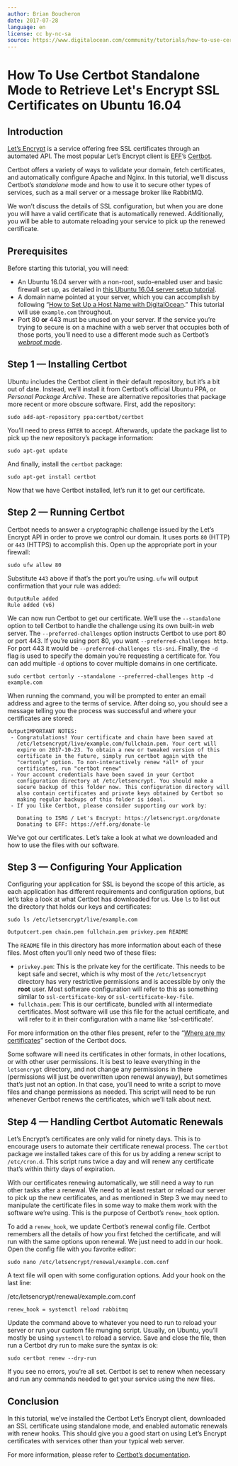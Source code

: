 ```yaml
---
author: Brian Boucheron
date: 2017-07-28
language: en
license: cc by-nc-sa
source: https://www.digitalocean.com/community/tutorials/how-to-use-certbot-standalone-mode-to-retrieve-let-s-encrypt-ssl-certificates-on-ubuntu-16-04
---
```


# How To Use Certbot Standalone Mode to Retrieve Let's Encrypt SSL Certificates on Ubuntu 16.04

## Introduction

[Let’s Encrypt](https://letsencrypt.org/) is a service offering free SSL certificates through an automated API. The most popular Let’s Encrypt client is [EFF](https://www.eff.org/)’s [Certbot](https://certbot.eff.org/).

Certbot offers a variety of ways to validate your domain, fetch certificates, and automatically configure Apache and Nginx. In this tutorial, we’ll discuss Certbot’s _standalone_ mode and how to use it to secure other types of services, such as a mail server or a message broker like RabbitMQ.

We won’t discuss the details of SSL configuration, but when you are done you will have a valid certificate that is automatically renewed. Additionally, you will be able to automate reloading your service to pick up the renewed certificate.

## Prerequisites

Before starting this tutorial, you will need:

- An Ubuntu 16.04 server with a non-root, sudo-enabled user and basic firewall set up, as detailed in [this Ubuntu 16.04 server setup tutorial](initial-server-setup-with-ubuntu-16-04).
- A domain name pointed at your server, which you can accomplish by following “[How to Set Up a Host Name with DigitalOcean](how-to-set-up-a-host-name-with-digitalocean).” This tutorial will use `example.com` throughout.
- Port 80 **or** 443 must be unused on your server. If the service you’re trying to secure is on a machine with a web server that occupies both of those ports, you’ll need to use a different mode such as Certbot’s [_webroot_ mode](https://certbot.eff.org/docs/using.html#webroot).

## Step 1 — Installing Certbot

Ubuntu includes the Certbot client in their default repository, but it’s a bit out of date. Instead, we’ll install it from Certbot’s official Ubuntu PPA, or _Personal Package Archive_. These are alternative repositories that package more recent or more obscure software. First, add the repository:

    sudo add-apt-repository ppa:certbot/certbot

You’ll need to press `ENTER` to accept. Afterwards, update the package list to pick up the new repository’s package information:

    sudo apt-get update

And finally, install the `certbot` package:

    sudo apt-get install certbot

Now that we have Certbot installed, let’s run it to get our certificate.

## Step 2 — Running Certbot

Certbot needs to answer a cryptographic challenge issued by the Let’s Encrypt API in order to prove we control our domain. It uses ports `80` (HTTP) or `443` (HTTPS) to accomplish this. Open up the appropriate port in your firewall:

    sudo ufw allow 80

Substitute `443` above if that’s the port you’re using. `ufw` will output confirmation that your rule was added:

    OutputRule added
    Rule added (v6)

We can now run Certbot to get our certificate. We’ll use the `--standalone` option to tell Certbot to handle the challenge using its own built-in web server. The `--preferred-challenges` option instructs Certbot to use port 80 or port 443. If you’re using port 80, you want `--preferred-challenges http`. For port 443 it would be `--preferred-challenges tls-sni`. Finally, the `-d` flag is used to specify the domain you’re requesting a certificate for. You can add multiple `-d` options to cover multiple domains in one certificate.

    sudo certbot certonly --standalone --preferred-challenges http -d example.com

When running the command, you will be prompted to enter an email address and agree to the terms of service. After doing so, you should see a message telling you the process was successful and where your certificates are stored:

    OutputIMPORTANT NOTES:
     - Congratulations! Your certificate and chain have been saved at
       /etc/letsencrypt/live/example.com/fullchain.pem. Your cert will
       expire on 2017-10-23. To obtain a new or tweaked version of this
       certificate in the future, simply run certbot again with the
       "certonly" option. To non-interactively renew *all* of your
       certificates, run "certbot renew"
     - Your account credentials have been saved in your Certbot
       configuration directory at /etc/letsencrypt. You should make a
       secure backup of this folder now. This configuration directory will
       also contain certificates and private keys obtained by Certbot so
       making regular backups of this folder is ideal.
     - If you like Certbot, please consider supporting our work by:
    
       Donating to ISRG / Let's Encrypt: https://letsencrypt.org/donate
       Donating to EFF: https://eff.org/donate-le

We’ve got our certificates. Let’s take a look at what we downloaded and how to use the files with our software.

## Step 3 — Configuring Your Application

Configuring your application for SSL is beyond the scope of this article, as each application has different requirements and configuration options, but let’s take a look at what Certbot has downloaded for us. Use `ls` to list out the directory that holds our keys and certificates:

    sudo ls /etc/letsencrypt/live/example.com

    Outputcert.pem chain.pem fullchain.pem privkey.pem README

The `README` file in this directory has more information about each of these files. Most often you’ll only need two of these files:

- `privkey.pem`: This is the private key for the certificate. This needs to be kept safe and secret, which is why most of the `/etc/letsencrypt` directory has very restrictive permissions and is accessible by only the **root** user. Most software configuration will refer to this as something similar to `ssl-certificate-key` or `ssl-certificate-key-file`.
- `fullchain.pem`: This is our certificate, bundled with all intermediate certificates. Most software will use this file for the actual certificate, and will refer to it in their configuration with a name like ‘ssl-certificate’.

For more information on the other files present, refer to the “[Where are my certificates](https://certbot.eff.org/docs/using.html#where-are-my-certificates)” section of the Certbot docs.

Some software will need its certificates in other formats, in other locations, or with other user permissions. It is best to leave everything in the `letsencrypt` directory, and not change any permissions in there (permissions will just be overwritten upon renewal anyway), but sometimes that’s just not an option. In that case, you’ll need to write a script to move files and change permissions as needed. This script will need to be run whenever Certbot renews the certificates, which we’ll talk about next.

## Step 4 — Handling Certbot Automatic Renewals

Let’s Encrypt’s certificates are only valid for ninety days. This is to encourage users to automate their certificate renewal process. The `certbot` package we installed takes care of this for us by adding a renew script to `/etc/cron.d`. This script runs twice a day and will renew any certificate that’s within thirty days of expiration.

With our certificates renewing automatically, we still need a way to run other tasks after a renewal. We need to at least restart or reload our server to pick up the new certificates, and as mentioned in Step 3 we may need to manipulate the certificate files in some way to make them work with the software we’re using. This is the purpose of Certbot’s `renew_hook` option.

To add a `renew_hook`, we update Certbot’s renewal config file. Certbot remembers all the details of how you first fetched the certificate, and will run with the same options upon renewal. We just need to add in our hook. Open the config file with you favorite editor:

    sudo nano /etc/letsencrypt/renewal/example.com.conf

A text file will open with some configuration options. Add your hook on the last line:

/etc/letsencrypt/renewal/example.com.conf

    renew_hook = systemctl reload rabbitmq

Update the command above to whatever you need to run to reload your server or run your custom file munging script. Usually, on Ubuntu, you’ll mostly be using `systemctl` to reload a service. Save and close the file, then run a Certbot dry run to make sure the syntax is ok:

    sudo certbot renew --dry-run

If you see no errors, you’re all set. Certbot is set to renew when necessary and run any commands needed to get your service using the new files.

## Conclusion

In this tutorial, we’ve installed the Certbot Let’s Encrypt client, downloaded an SSL certificate using standalone mode, and enabled automatic renewals with renew hooks. This should give you a good start on using Let’s Encrypt certificates with services other than your typical web server.

For more information, please refer to [Certbot’s documentation](https://certbot.eff.org/docs/).
